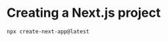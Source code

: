 <!-- .slide: class="with-code" -->

# Creating a Next.js project

```bash
npx create-next-app@latest
```
